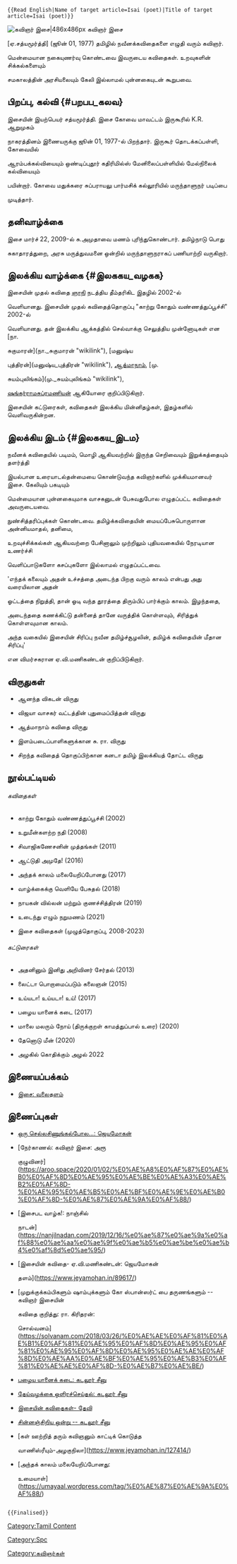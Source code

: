 ```{=mediawiki}
{{Read English|Name of target article=Isai (poet)|Title of target article=Isai (poet)}}
```
![கவிஞர் இசை\|486x486px](Isai.jpg "கவிஞர் இசை|486x486px") கவிஞர் இசை
\[ஏ.சத்யமூர்த்தி\] (ஜூன் 01, 1977) தமிழில் நவீனக்கவிதைகளை எழுதி வரும் கவிஞர்.
மென்மையான நகையுணர்வு கொண்டவை இவருடைய கவிதைகள். உறவுகளின் சிக்கல்களையும்
சமகாலத்தின் அரசியலையும் கேலி இல்லாமல் புன்னகையுடன் கூறுபவை.

## பிறப்பு, கல்வி {#பறபப_கலவ}

இசையின் இயற்பெயர் சத்யமூர்த்தி. இசை கோவை மாவட்டம் இருகூரில் K.R. ஆறுமுகம்
நாகரத்தினம் இணையருக்கு ஜூன் 01, 1977-ல் பிறந்தார். இருகூர் தொடக்கப்பள்ளி, கோவையில்
ஆரம்பக்கல்வியையும் ஒண்டிப்புதூர் கதிரிமில்ஸ் மேனிலைப்பள்ளியில் மேல்நிலைக் கல்வியையும்
பயின்றார். கோவை மதுக்கரை சுப்பராயலு பார்மசிக் கல்லூரியில் மருந்தாளுநர் படிப்பை
முடித்தார்.

## தனிவாழ்க்கை

இசை மார்ச் 22, 2009-ல் சு.அமுதாவை மணம் புரிந்துகொண்டார். தமிழ்நாடு பொது
சுகாதாரத்துறை, அரசு மருத்துவமனை ஒன்றில் மருந்தாளுநராகப் பணியாற்றி வருகிறார்.

## இலக்கிய வாழ்க்கை {#இலககய_வழகக}

இசையின் முதல் கவிதை [ஞாநி](ஞாநி "wikilink") நடத்திய தீம்தரிகிட இதழில் 2002-ல்
வெளியானது. இசையின் முதல் கவிதைத்தொகுப்பு "காற்று கோதும் வண்ணத்துப்பூச்சி" 2002-ல்
வெளியானது. தன் இலக்கிய ஆக்கத்தில் செல்வாக்கு செலுத்திய முன்னோடிகள் என [நா.
சுகுமாரன்](நா._சுகுமாரன் "wikilink"), [மனுஷ்ய
புத்திரன்](மனுஷ்ய_புத்திரன் "wikilink"), [ஆத்மாநாம்](ஆத்மாநாம் "wikilink"), [மு.
சுயம்புலிங்கம்](மு._சுயம்புலிங்கம் "wikilink"),
[ஷங்கர்ராமசுப்ரமணியன்](ஷங்கர்ராமசுப்ரமணியன் "wikilink") ஆகியோரை குறிப்பிடுகிறார்.
இசையின் கட்டுரைகள், கவிதைகள் இலக்கிய மின்னிதழ்கள், இதழ்களில் வெளிவருகின்றன.

## இலக்கிய இடம் {#இலககய_இடம}

நவீனக் கவிதையில் படிமம், மொழி ஆகியவற்றில் இருந்த செறிவையும் இறுக்கத்தையும் தளர்த்தி
இயல்பான உரையாடல்தன்மையை கொண்டுவந்த கவிஞர்களில் முக்கியமானவர் இசை. கேலியும் பகடியும்
மென்மையான புன்னகையுமாக வாசகனுடன் பேசுவதுபோல எழுதப்பட்ட கவிதைகள் அவருடையவை.
நுண்சித்தரிப்புக்கள் கொண்டவை. தமிழ்க்கவிதையின் மையப்பேசுபொருளான அன்னியமாதல், தனிமை,
உறவுச்சிக்கல்கள் ஆகியவற்றை பேசினாலும் முற்றிலும் புதியவகையில் நேரடியான உணர்ச்சி
வெளிப்பாடுகளோ கசப்புகளோ இல்லாமல் எழுதப்பட்டவை.

'எந்தக் கலையும் அதன் உச்சத்தை அடைந்த பிறகு வரும் காலம் என்பது அது வரையிலான அதன்
ஓட்டத்தை நிறுத்தி, தான் ஓடி வந்த தூரத்தை திரும்பிப் பார்க்கும் காலம். இழந்ததை,
அடைந்ததை கணக்கிட்டு தன்னைத் தானே வருத்திக் கொள்ளவும், சிரித்துக் கொள்ளவுமான காலம்.
அந்த வகையில் இசையின் சிரிப்பு நவீன தமிழ்ச்சூழலின், தமிழ்க் கவிதையின் மீதான சிரிப்பு'
என விமர்சகரான ஏ.வி.மணிகண்டன் குறிப்பிடுகிறார்.

## விருதுகள்

-   ஆனந்த விகடன் விருது
-   விஜயா வாசகர் வட்டத்தின் புதுமைப்பித்தன் விருது
-   ஆத்மாநாம் கவிதை விருது
-   இளம்படைப்பாளிகளுக்கான சு. ரா. விருது
-   சிறந்த கவிதைத் தொகுப்பிற்கான கனடா தமிழ் இலக்கியத் தோட்ட விருது

## நூல்பட்டியல்

###### கவிதைகள்

-   காற்று கோதும் வண்ணத்துப்பூச்சி (2002)
-   உறுமீன்களற்ற நதி (2008)
-   சிவாஜிகணேசனின் முத்தங்கள் (2011)
-   ஆட்டுதி அமுதே! (2016)
-   அந்தக் காலம் மலையேறிப்போனது (2017)
-   வாழ்க்கைக்கு வெளியே பேசுதல் (2018)
-   நாயகன் வில்லன் மற்றும் குணச்சித்திரன் (2019)
-   உடைந்து எழும் நறுமணம் (2021)
-   இசை கவிதைகள் (முழுத்தொகுப்பு, 2008-2023)

###### கட்டுரைகள்

-   அதனினும் இனிது அறிவினர் சேர்தல் (2013)
-   லைட்டா பொறாமைப்படும் கலைஞன் (2015)
-   உய்யடா! உய்யடா! உய்! (2017)
-   பழைய யானைக் கடை (2017)
-   மாலை மலரும் நோய் (திருக்குறள் காமத்துப்பால் உரை) (2020)
-   தேனொடு மீன் (2020)
-   அழகில் கொதிக்கும் அழல் 2022

## இணையப்பக்கம்

-   [இசை: வலைதளம்](https://isaikarukkal.blogspot.com/)

## இணைப்புகள்

-   [ஒரு செல்லசிணுங்கல்போல...: ஜெயமோகன்](https://www.jeyamohan.in/94856/)
-   [நேர்காணல்: கவிஞர் இசை: அரூ
    குழுவினர்](https://aroo.space/2020/01/02/%E0%AE%A8%E0%AF%87%E0%AE%B0%E0%AF%8D%E0%AE%95%E0%AE%BE%E0%AE%A3%E0%AE%B2%E0%AF%8D-%E0%AE%95%E0%AE%B5%E0%AE%BF%E0%AE%9E%E0%AE%B0%E0%AF%8D-%E0%AE%87%E0%AE%9A%E0%AF%88/)
-   [இசைபட வாழ்க!: நாஞ்சில்
    நாடன்](https://nanjilnadan.com/2019/12/16/%e0%ae%87%e0%ae%9a%e0%af%88%e0%ae%aa%e0%ae%9f%e0%ae%b5%e0%ae%be%e0%ae%b4%e0%af%8d%e0%ae%95/)
-   [இசையின் கவிதை- ஏ.வி.மணிகண்டன்: ஜெயமோகன்
    தளம்](https://www.jeyamohan.in/89617/)
-   [முறுக்குக்கம்பிகளும் ஷாம்புக்களும் கோ ஸ்பான்ஸர்ட் பை தருணங்களும் -- கவிஞர் இசையின்
    கவிதை குறித்து: ரா. கிரிதரன்:
    சொல்வனம்](https://solvanam.com/2018/03/26/%E0%AE%AE%E0%AF%81%E0%AE%B1%E0%AF%81%E0%AE%95%E0%AF%8D%E0%AE%95%E0%AF%81%E0%AE%95%E0%AF%8D%E0%AE%95%E0%AE%AE%E0%AF%8D%E0%AE%AA%E0%AE%BF%E0%AE%95%E0%AE%B3%E0%AF%81%E0%AE%AE%E0%AF%8D-%E0%AE%B7%E0%AE%BE/)
-   [பழைய யானைக் கடை: கடலூர் சீனு](https://www.jeyamohan.in/108350/)
-   [தேய்வழக்கை ஒளிரச்செய்தல்: கடலூர் சீனு](https://www.jeyamohan.in/162869/)
-   [இசையின் கவிதைகள்- தேவி](https://www.jeyamohan.in/162453/)
-   [சின்னஞ்சிறிய ஒன்று -- கடலூர் சீனு](https://www.jeyamohan.in/150669/)
-   [கள் ஊற்றித் தரும் கவிஞனும் காட்டிக் கொடுத்த
    வாணிஸ்ரீயும்-அழகுநிலா](https://www.jeyamohan.in/127414/)
-   [அந்தக் காலம் மலையேறிப்போனது:
    உமையாள்](https://umayaal.wordpress.com/tag/%E0%AE%87%E0%AE%9A%E0%AF%88/)

```{=mediawiki}
{{Finalised}}
```
[Category:Tamil Content](Category:Tamil_Content "wikilink")
[Category:Spc](Category:Spc "wikilink")
[Category:கவிஞர்கள்](Category:கவிஞர்கள் "wikilink")
